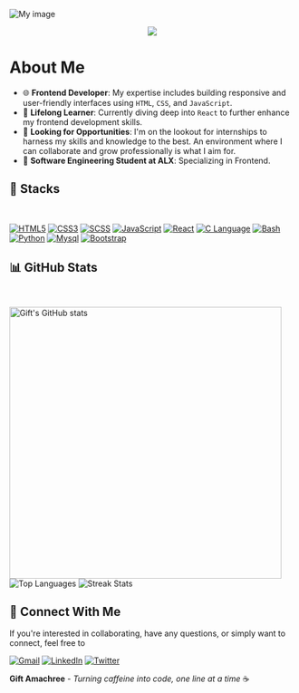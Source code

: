 ![My image](https://github.com/jen67/portfolio/blob/main/gif.gif)


<div align="center">
  <img src="https://readme-typing-svg.herokuapp.com?color=2a6f97&size=50&center=true&vCenter=true&width=1000&lines=Welcome+to+Gift+Amachree's+GitHub+%F0%9F%91%8B;Coding+Enthusiast;Frontend+Developer+%F0%9F%91%A8%E2%80%8D%F0%9F%92%BB;ALX+Software+Engineering+Student+%F0%9F%93%9A;Always+Learning+%F0%9F%8C%9F">
</div>

# About Me

- 🌐 **Frontend Developer**: My expertise includes building responsive and user-friendly interfaces using `HTML`, `CSS`, and `JavaScript`.
- 📘 **Lifelong Learner**: Currently diving deep into `React` to further enhance my frontend development skills.
- 🚀 **Looking for Opportunities**: I'm on the lookout for internships to harness my skills and knowledge to the best. An environment where I can collaborate and grow professionally is what I aim for.
- 📖 **Software Engineering Student at ALX**: Specializing in Frontend.

## 🔧 Stacks

<br />
<p>
  <a href="#"><img src="https://img.shields.io/badge/-HTML5-E34F26?style=for-the-badge&labelColor=black&logo=html5&logoColor=E34F26" alt="HTML5"/></a>
  <a href="#"><img src="https://img.shields.io/badge/-CSS3-1572B6?style=for-the-badge&labelColor=black&logo=css3&logoColor=1572B6" alt="CSS3"/></a>
  <a href="#"><img src="https://img.shields.io/badge/-SCSS-CC6699?style=for-the-badge&labelColor=black&logo=sass&logoColor=CC6699" alt="SCSS"/></a>
  <a href="#"><img src="https://img.shields.io/badge/-Javascript-F0DB4F?style=for-the-badge&labelColor=black&logo=javascript&logoColor=F0DB4F" alt="JavaScript"/></a>
  <a href="#"><img src="https://img.shields.io/badge/-React-61DBFB?style=for-the-badge&labelColor=black&logo=react&logoColor=61DBFB" alt="React"/></a>
  <a href="#"><img src="https://img.shields.io/badge/-C-A8B9CC?style=for-the-badge&labelColor=black&logo=c&logoColor=A8B9CC" alt="C Language"/></a>
  <a href="#"><img src="https://img.shields.io/badge/-Bash-4EAA25?style=for-the-badge&labelColor=black&logo=gnu-bash&logoColor=4EAA25" alt="Bash"/></a>
  <a href="#"><img src="https://img.shields.io/badge/-Python-3776AB?style=for-the-badge&labelColor=black&logo=python&logoColor=3776AB" alt="Python"/></a>
  <a href="#"><img src="https://img.shields.io/badge/-MySQL-4479A1?style=for-the-badge&labelColor=black&logo=mysql&logoColor=4479A1" alt="Mysql"/></a>
 <a href="#"><img src="https://img.shields.io/badge/-Bootstrap-563D7C?style=for-the-badge&labelColor=black&logo=bootstrap&logoColor=563D7C" alt="Bootstrap"/></a>
</p>

## 📊 GitHub Stats

<br />

<p>
  <img src="https://github-readme-stats.vercel.app/api?username=jen67&show_icons=true&count_private=true&theme=radical" width="480" alt="Gift's GitHub stats" />
  <img src="https://github-readme-stats.vercel.app/api/top-langs/?username=jen67&layout=compact&theme=radical" alt="Top Languages" />
  <img src="https://github-readme-streak-stats.herokuapp.com/?user=jen67&theme=radical" alt="Streak Stats" />
</p>

## 🔗 Connect With Me

If you're interested in collaborating, have any questions, or simply want to connect, feel free to

<p>
  <a href="mailto:amakrigift2000@gmail.com"><img src="https://img.shields.io/badge/Email-D14836?style=for-the-badge&logo=gmail&logoColor=white" alt="Gmail"></a>
  <a href="https://www.linkedin.com/in/gift-amachree-8a523623b/"><img src="https://img.shields.io/badge/LinkedIn-0077B5?style=for-the-badge&logo=linkedin&logoColor=white" alt="LinkedIn"></a>
  <a href="https://twitter.com/JenniferAm96723"><img src="https://img.shields.io/badge/Twitter-1DA1F2?style=for-the-badge&logo=twitter&logoColor=white" alt="Twitter"></a>
</p>

**Gift Amachree** - _Turning caffeine into code, one line at a time_ ☕️

